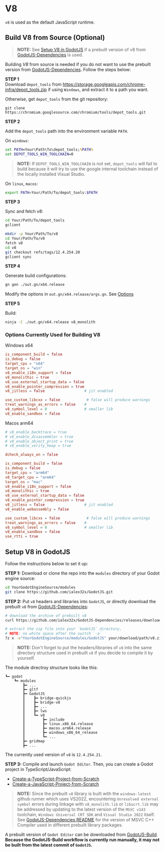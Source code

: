 # V8

`v8` is used as the default JavaScript runtime. 

## Build V8 from Source (Optional)

> **NOTE:**  See [Setup V8 in GodotJS](#setup-v8-in-godotjs) 
> if a prebuilt version of v8 from [GodotJS-Dependencies](https://github.com/ialex32x/GodotJS-Dependencies/releases) is used.

Building *V8* from source is needed if you do not want to use the prebuilt 
version from [GodotJS-Dependencies](https://github.com/ialex32x/GodotJS-Dependencies/releases). Follow the steps below:

**STEP 1**  
Download `depot_tools` from https://storage.googleapis.com/chrome-infra/depot_tools.zip if using `Windows`, and extract it to a path you want. 

Otherwise, get `depot_tools` from the git repository:

```
git clone https://chromium.googlesource.com/chromium/tools/depot_tools.git
```

**STEP 2**  

Add the `depot_tools` path into the environment variable `PATH`.

On `windows`:

```bat
set PATH=Your\Path\To\depot_tools;%PATH%
set DEPOT_TOOLS_WIN_TOOLCHAIN=0
```

> **NOTE:**  If `DEPOT_TOOLS_WIN_TOOLCHAIN` is not set, `depot_tools` will fail to build because it will try to use the google internal toolchain instead of the locally installed Visual Studio.

On `linux`, `macos`:
```sh
export PATH=Your/Path/To/depot_tools:$PATH
```

**STEP 3**  

Sync and fetch v8:

```sh
cd Your/Path/To/depot_tools
gclient 

mkdir -p Your/Path/To/v8 
cd Your/Path/To/v8
fetch v8
cd v8
git checkout refs/tags/12.4.254.20
gclient sync
```

**STEP 4**  

Generate build configurations:

```sh
gn gen ./out.gn/x64.release
```

Modify the options in `out.gn/x64.release/args.gn`. See [Options](#options-currently-used-for-building-v8)


**STEP 5**  

Build:

```sh
ninja -C ./out.gn/x64.release v8_monolith
```

### Options Currently Used for Building V8

Windows x64
```toml
is_component_build = false
is_debug = false
target_cpu = "x64"
target_os = "win"
v8_enable_i18n_support = false
v8_monolithic = true
v8_use_external_startup_data = false
v8_enable_pointer_compression = true
v8_jitless = false                  # jit enabled

use_custom_libcxx = false            # false will produce warnings
treat_warnings_as_errors = false    # 
v8_symbol_level = 0                 # smaller lib 
v8_enable_sandbox = false 
```

Macos arm64
```toml
# v8_enable_backtrace = true
# v8_enable_disassembler = true
# v8_enable_object_print = true
# v8_enable_verify_heap = true

dcheck_always_on = false

is_component_build = false
is_debug = false
target_cpu = "arm64"
v8_target_cpu = "arm64"
target_os = "mac"
v8_enable_i18n_support = false
v8_monolithic = true
v8_use_external_startup_data = false
v8_enable_pointer_compression = true
v8_jitless = false                  # jit enabled
v8_enable_webassembly = false

use_custom_libcxx = false            # false will produce warnings
treat_warnings_as_errors = false    # 
v8_symbol_level = 0                 # smaller lib 
v8_enable_sandbox = false 
use_rtti = true
```

## Setup V8 in GodotJS
Follow the instructions below to set it up:

**STEP 1:** Download or clone the repo into the `modules` directory of your Godot engine source:

```sh
cd YourGodotEngineSource/modules
git clone https://github.com/ialex32x/GodotJS.git
```

**STEP 2:** Put `v8` headers and libraries into `GodotJS`, or directly download the prebuilt `v8` from [GodotJS-Dependencies](https://github.com/ialex32x/GodotJS-Dependencies/releases):

```sh
# download the archive of prebuilt v8 
curl https://github.com/ialex32x/GodotJS-Dependencies/releases/download/v8_12.4.254.21_r13/v8_12.4.254.21_r13.zip --output your/download/path/v8.zip

# extract the zip file into your `GodotJS` directory, 
# NOTE: no white space after the switch `-o`
7z x -o"YourGodotEngineSource/modules/GodotJS" your/download/path/v8.zip 
```

> **NOTE:**  Don't forget to put the headers/libraries of `v8` into the same directory structure used in prebuilt `v8` if you decide to compile it by yourself.

The module directroy structure looks like this:
```
┗━ godot
    ┗━ modules
        ┣━ ...
        ┣━ gltf
        ┣━ GodotJS
        ┃    ┣━ bridge-quickjs
        ┃    ┣━ bridge-v8
        ┃    ┣━ ...
        ┃    ┣━ lws
        ┃    ┗━ v8
        ┃        ┣━ include
        ┃        ┣━ linux.x86_64.release
        ┃        ┣━ macos.arm64.release
        ┃        ┣━ windows_x86_64_release
        ┃        ┗━ ...
        ┣━ gridmap
        ┣━ ...
```

The currently used version of `v8` is `12.4.254.21`.

**STEP 3:** Compile and launch `Godot Editor`. Then, you can create a Godot project in TypeScript/JavaScript:
* [Create-a-TypeScript-Project-from-Scratch](Create-a-TypeScript-Project-from-Scratch)
* [Create-a-JavaScript-Project-from-Scratch](Create-a-JavaScript-Project-from-Scratch)

> **NOTE:**  Since the prebuilt `v8` library is built with the `windows-latest` github runner which uses VS2022, encountering `Unresolved external symbol` errors during linkage with `v8_monolith.lib` or `libucrt.lib` may be addressed by updating to the latest version of the `MSVC v143` toolchain, `Windows Universal CRT SDK` and `Visual Studio 2022` itself. See [GodotJS-Dependencies README](https://github.com/ialex32x/GodotJS-Dependencies) for the version of MSVC C++ Compiler used in different prebuilt library packages.

A prebuilt version of `Godot Editor` can be downloaded from [GodotJS-Build](https://github.com/godotjs/GodotJS/releases).  
**Because the GodotJS-Build workflow is currently run manually, it may not be built from the latest commit of `GodotJS`.**